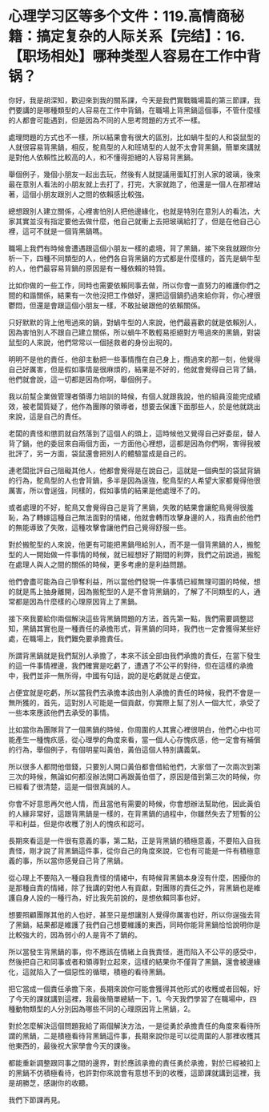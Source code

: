 # 心理学习区等多个文件：119.高情商秘籍：搞定复杂的人际关系【完结】：16.【职场相处】哪种类型人容易在工作中背锅？

你好，我是胡深知，歡迎來到我的關系課，今天是我們實戰職場篇的第三節課，我們要講的是哪種類型的人容易在工作中背鍋，在職場上背黑鍋這個事，不管什麼樣的人都會可能遇到，但是因為不同的人思考問題的方式不一樣。

處理問題的方式也不一樣，所以結果會有很大的區別，比如蝸牛型的人和袋鼠型的人就很容易背黑鍋，相反，鴕鳥型的人和班鳩型的人就不太會背黑鍋，簡單來講就是對他人依賴性比較高的人，和不懂得拒絕的人容易背黑鍋。

舉個例子，幾個小朋友一起出去玩，然後有人就提議用蛋缸打別人家的玻璃，後來最在意別人看法的小朋友就上去打了，打完，大家就跑了，他還是一個人在那裡站著，這個小朋友跟別人之間的依賴感比較強。

總想跟別人建立關係，心裡害怕別人把他邊緣化，也就是特別在意別人的看法，大家其實並沒有指定要他去做什麼，他自己就衝上去把玻璃給打了，但是在他自己心裡，這可不就是一個背黑鍋嗎。

職場上我們有時候會遭遇跟這個小朋友一樣的處境，背了黑鍋，接下來我就跟你分析一下，四種不同類型的人，他們各自背黑鍋的方式都是什麼樣的，首先是蝸牛型的人，他們最容易背鍋的原因是有一種依賴的特質。

比如你做的一些工作，同時也需要依賴同事去做，所以你會一直努力的維護你們之間的和諧關係，結果有一次他沒把工作做好，還把這個鍋扔過來給你背，你心裡很鬱悶，但還是會跟這個小朋友一樣，不敢扯破跟他的依賴關係。

只好默默的背上他甩過來的鍋，對蝸牛型的人來說，他們最喜歡的就是依賴別人，因為害怕別人不跟自己建立關係，所以蝸牛不敢輕易拒絕對方甩過來的黑鍋，對袋鼠型的人來說，他們常常以一個拯救者的身份出現的。

明明不是他的責任，他卻主動把一些事情攬在自己身上，攬過來的那一刻，他覺得自己好厲害，但是假如事情是很麻煩的，結果是不好的，他就會覺得自己背了鍋，他們就會說，這一切都是因為你啊，舉個例子。

我以前幫企業做管理者領導力培訓的時候，有個人就跟我說，他的組員沒能完成績效，被老闆質疑了，他作為團隊的領導者，想要去保護下面那些人，於是他就跳出來說，這是自己的責任。

老闆的責怪和懲罰就自然落到了這個人的頭上，這時候他又覺得自己好委屈，替人背了鍋，他的委屈來自兩個方面，一方面他心裡想，這都是因為你們啊，害得我被批評了，另一方面，袋鼠還會把別人的體驗當成是自己的。

連老闆批評自己阻礙其他人，他都會覺得是在說自己，這就是一個典型的袋鼠背鍋的行為，鴕鳥型的人也會背鍋，多半是因為逞強，鴕鳥型的人希望大家都覺得他很厲害，所以會逞強，同樣的，假如事情的結果是他處理不了的。

或者處理的不好，鴕鳥又會覺得自己是背了黑鍋，失敗的結果會讓鴕鳥覺得很羞恥，為了轉嫁這種自己無法面對的情緒，他就會轉而攻擊身邊的人，指責由於他們的無能導致了失敗，這種攻擊會讓他們自己覺得舒服一些。

對於搬鴕型的人來說，他更有可能把黑鍋甩給別人，而不是一個背黑鍋的人，搬鴕型的人一開始做一件事情的時候，就已經想好了期間的利弊，我們之前說過，搬鴕在處理人與人之間的關係的時候，更多考慮的是利益問題。

他們會盡可能為自己爭奪利益，所以當他們發現一件事情已經無理可圖的時候，想的就是馬上抽身離開，因為搬鴕型的人是不會背黑鍋的，了解了不同類型的人，通常都是因為什麼樣的心理原因背上了黑鍋。

接下來我要給你兩個解決這些背黑鍋問題的方法，首先第一點，我們需要調整認知，黑鍋其實也是一種責任的承擔形式，背黑鍋的同時，我們也一定會獲得某些好處，在職場上，我們難免要承擔責任。

所謂背黑鍋就是我們幫別人承擔了，本來不該全部由我們承擔的責任，在當下發生的這一件事情裡邊，我們確實是吃虧了，遭遇了不公平的對待，但在這樣的承擔中，我們並非一無所得，中國有句話，說的是吃虧就是占便宜。

占便宜就是吃虧，所以當我們去承擔本該由別人承擔的責任的時候，我們不會是一無所獲的，首先，這對別人可能是一個貢獻，你實際上幫了別人一個大忙，承受了一些本來應該他們去承受的事情。

比如當你為團隊背了一個黑鍋的時候，你周圍的人其實心裡很明白，他們心中也可能產生一種愧疚感，從心理學的角度來看，當一個人心存愧疚感，他一定會有補償的行為，舉個例子，有個明星叫黃伯，黃伯這個人特別講義氣。

所以很多人都問他借錢，只要別人開口黃伯都會借給他們，大家借了一次兩次到第三次的時候，無論如何都沒辦法開口再跟黃伯借了，原因是借到第三次的時候，你已經看了很清楚，這是一個很真誠的人。

你會不好意思再欠他人情，而且當他有需要的時候，你會想辦法幫助他，因此黃伯的人緣非常好，這跟背黑鍋是一樣的，在背黑鍋的過程中，你雖然失去了短暫的公平和利益，但是你收穫了別人的愧疚和認可。

長期來看這是一件很有意義的事，第二點，正是背黑鍋的積極意義，不要陷入自我責怪，剛才說了背黑鍋這件事，從你自己的角度來說，它也有可能是一件有積極意義的事，所以當你感覺自己背了黑鍋。

從心理上不要陷入一種自我責怪的情緒中，有時候背黑鍋本身沒有什麼，困擾你的是那種自責的情緒，除了我講的對他人有貢獻，對團隊的責任之外，背黑鍋也是維護自身人設的一種行為，好比我先前說的，是想依賴同事也好。

想要照顧團隊其他的人也好，甚至只是想讓別人覺得你厲害也好，所以你逞強去背了黑鍋，結果都是維護了我們自己想要維護的東西，同時你能背黑鍋恰恰說明你是比較強大的，因為弱小的人是背不了鍋的。

所以當發生背黑鍋的事，你不應該在情緒上自我責怪，進而陷入不公平的感受中，然後把自己和同事或者和領導對立起來，這樣的結果你不僅背了黑鍋，還會被邊緣化，這就陷入了一個惡性的循環，積極的看待黑鍋。

把它當成一個責任承擔下來，長期來說你可能會獲得其他形式的收穫或者回報，好了今天的課就講到這裡，我最後簡單總結一下，1。今天我們學習了在職場中，四種動物類型的人分別因為哪些不同的心理原因背上黑鍋，2。

對於怎麼解決這個問題我給了兩個解決方法，一是從勇於承擔責任的角度來看待所謂的黑鍋，二是積極看待背黑鍋這件事，長期來說你是可以從周圍的人那裡收穫其他東西的，最後祝大家學會今天的課後。

都能重新調整跟同事之間的邊界，對於應該承擔的責任勇於承擔，對於已經被扣上的黑鍋不仿積極看待，也許對你來說會有意想不到的收穫，這節課就講到這裡，我是胡勝芝，感謝你的收聽。

我們下節課再見。